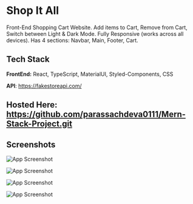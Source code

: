 
# Shop It All

Front-End Shopping Cart Website. 
Add items to Cart, Remove from Cart, Switch between Light & Dark Mode. 
Fully Responsive (works across all devices). 
Has 4 sections: Navbar, Main, Footer, Cart.

## Tech Stack

**FrontEnd:** React, TypeScript, MaterialUI, Styled-Components, CSS

**API**: https://fakestoreapi.com/

## Hosted Here: https://github.com/parassachdeva0111/Mern-Stack-Project.git

## Screenshots

![App Screenshot](https://imgtr.ee/images/2023/06/16/Ya901.jpg)

![App Screenshot](https://imgtr.ee/images/2023/06/16/YaUmX.jpg)

![App Screenshot](https://imgtr.ee/images/2023/06/16/YakEV.png)

![App Screenshot](https://imgtr.ee/images/2023/06/16/Ya0D3.png)
